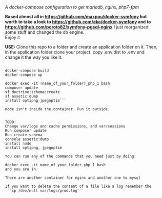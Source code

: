 *A docker-compose configuration to get mariadb, nginx, php7-fpm*


**Based almost all in https://github.com/maxpou/docker-symfony but worth to take a look to https://github.com/eko/docker-symfony and to https://github.com/poroto82/symfony-pgsql-nginx**
I just reorganized some stuff and changed the db engine.  
Enjoy it

**USE:**
Clone this repo to a folder and create an application folder on it. Then, in the application folder clone your project.
copy .env.dist to .env and change it the way you like it.
```cp .env.dist .env

docker-compose build
docker-compose up

docker exec -it (name_of_your_folder)_php_1 bash
composer update
sf doctrine:schema:create
sf assetic:dump
install optipng jpegoptim```

node isn't inside the container. Run it outside.


TODO:
Change var/logs and cache permissions, and var/sessions
Run composer update
Run create schema
console assetic:dump
install node
install optipng, jpegoptim

You can run any of the commands that you need just by doing:  

docker exec -it name_of_your_folder_php_1 bash
and you are in.

There are another container for nginx and another one to mysql

If you want to delete the content of a file like a log remember the
```cp /dev/null var/logs/prod.log```


